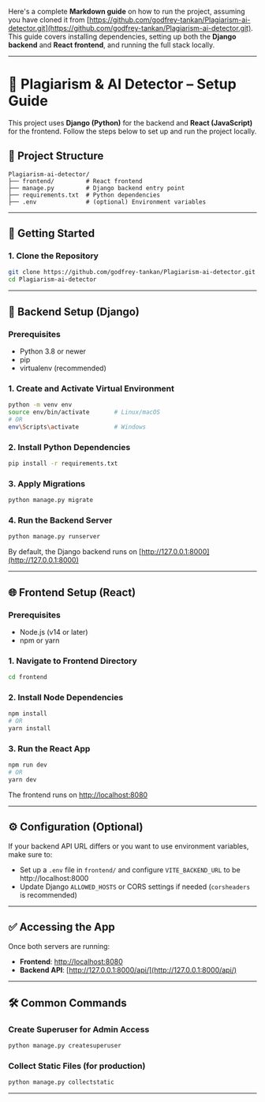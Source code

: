 Here's a complete **Markdown guide** on how to run the project, assuming you have cloned it from [https://github.com/godfrey-tankan/Plagiarism-ai-detector.git](https://github.com/godfrey-tankan/Plagiarism-ai-detector.git). This guide covers installing dependencies, setting up both the **Django backend** and **React frontend**, and running the full stack locally.

---

# 🧪 Plagiarism & AI Detector – Setup Guide

This project uses **Django (Python)** for the backend and **React (JavaScript)** for the frontend. Follow the steps below to set up and run the project locally.

## 📁 Project Structure

```
Plagiarism-ai-detector/
├── frontend/         # React frontend
├── manage.py         # Django backend entry point
├── requirements.txt  # Python dependencies
├── .env              # (optional) Environment variables
```

---

## 🚀 Getting Started

### 1. Clone the Repository

```bash
git clone https://github.com/godfrey-tankan/Plagiarism-ai-detector.git
cd Plagiarism-ai-detector
```

---

## 🧩 Backend Setup (Django)

### Prerequisites

* Python 3.8 or newer
* pip
* virtualenv (recommended)

### 1. Create and Activate Virtual Environment

```bash
python -m venv env
source env/bin/activate       # Linux/macOS
# OR
env\Scripts\activate          # Windows
```

### 2. Install Python Dependencies

```bash
pip install -r requirements.txt
```

### 3. Apply Migrations

```bash
python manage.py migrate
```

### 4. Run the Backend Server

```bash
python manage.py runserver
```

By default, the Django backend runs on [http://127.0.0.1:8000](http://127.0.0.1:8000)

---

## 🌐 Frontend Setup (React)

### Prerequisites

* Node.js (v14 or later)
* npm or yarn

### 1. Navigate to Frontend Directory

```bash
cd frontend
```

### 2. Install Node Dependencies

```bash
npm install
# OR
yarn install
```

### 3. Run the React App

```bash
npm run dev
# OR
yarn dev
```

The frontend runs on [http://localhost:8080](http://localhost:8080)

---

## ⚙️ Configuration (Optional)

If your backend API URL differs or you want to use environment variables, make sure to:

* Set up a `.env` file in `frontend/` and configure `VITE_BACKEND_URL` to be http://localhost:8000
* Update Django `ALLOWED_HOSTS` or CORS settings if needed (`corsheaders` is recommended)

---

## ✅ Accessing the App

Once both servers are running:

* **Frontend**: [http://localhost:8080](http://localhost:8080)
* **Backend API**: [http://127.0.0.1:8000/api/](http://127.0.0.1:8000/api/)

---

## 🛠 Common Commands

### Create Superuser for Admin Access

```bash
python manage.py createsuperuser
```

### Collect Static Files (for production)

```bash
python manage.py collectstatic
```

---

